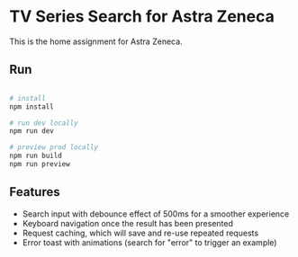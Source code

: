 # TV Series Search for Astra Zeneca

This is the home assignment for Astra Zeneca. 

## Run

```bash

# install
npm install

# run dev locally
npm run dev

# preview prod locally
npm run build
npm run preview

```

## Features

- Search input with debounce effect of 500ms for a smoother experience
- Keyboard navigation once the result has been presented
- Request caching, which will save and re-use repeated requests
- Error toast with animations (search for "error" to trigger an example)

